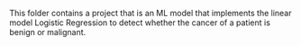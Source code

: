 This folder contains a project that is an ML model that implements the linear model Logistic Regression to detect whether the
cancer of a patient is benign or malignant.
